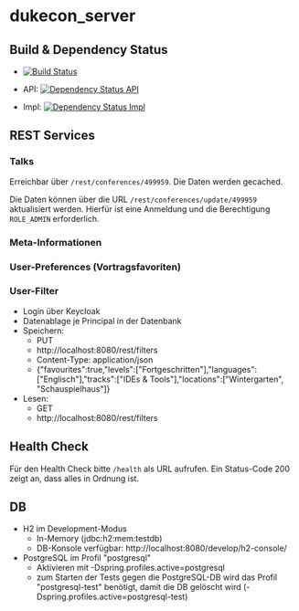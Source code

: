 # dukecon_server

## Build & Dependency Status

* [![Build Status](https://travis-ci.org/dukecon/dukecon_server.svg?branch=master)](https://travis-ci.org/dukecon/dukecon_server)

* API: [![Dependency Status API](https://www.versioneye.com/user/projects/5552099d06c318a32a0000c5/badge.svg?style=flat)](https://www.versioneye.com/user/projects/5552099d06c318a32a0000c5)
* Impl: [![Dependency Status Impl](https://www.versioneye.com/user/projects/555209a206c3183055000123/badge.svg?style=flat)](https://www.versioneye.com/user/projects/555209a206c3183055000123)

## REST Services

### Talks

Erreichbar über `/rest/conferences/499959`. Die Daten werden gecached.

Die Daten können über die URL `/rest/conferences/update/499959` aktualisiert werden. Hierfür ist eine Anmeldung und die Berechtigung `ROLE_ADMIN` erforderlich.

### Meta-Informationen

### User-Preferences (Vortragsfavoriten)

### User-Filter
* Login über Keycloak
* Datenablage je Principal in der Datenbank
* Speichern:
  * PUT
  * http://localhost:8080/rest/filters
  * Content-Type: application/json
  * {"favourites":true,"levels":["Fortgeschritten"],"languages":["Englisch"],"tracks":["IDEs & Tools"],"locations":["Wintergarten", "Schauspielhaus"]}
* Lesen:
  * GET
  * http://localhost:8080/rest/filters

## Health Check

Für den Health Check bitte `/health` als URL aufrufen.
Ein Status-Code 200 zeigt an, dass alles in Ordnung ist.

## DB
* H2 im Development-Modus
  * In-Memory (jdbc:h2:mem:testdb)
  * DB-Konsole verfügbar: http://localhost:8080/develop/h2-console/
* PostgreSQL im Profil "postgresql"
  * Aktivieren mit -Dspring.profiles.active=postgresql
  * zum Starten der Tests gegen die PostgreSQL-DB wird das Profil "postgresql-test" benötigt, damit die DB gelöscht wird (-Dspring.profiles.active=postgresql-test)

